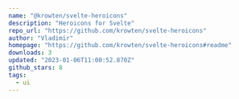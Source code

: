 ```yaml
---
name: "@krowten/svelte-heroicons"
description: "Heroicons for Svelte"
repo_url: "https://github.com/krowten/svelte-heroicons"
author: "Vladimir"
homepage: "https://github.com/krowten/svelte-heroicons#readme"
downloads: 3
updated: "2023-01-06T11:00:52.870Z"
github_stars: 8
tags: 
  - ui
---
```

